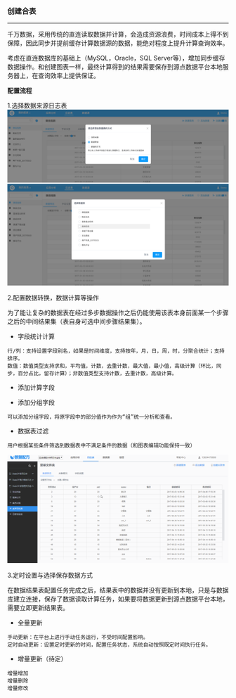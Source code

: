 ### 创建合表

----
千万数据，采用传统的直连读取数据并计算，会造成资源浪费，时间成本上得不到保障，因此同步并提前缓存计算数据源的数据，能绝对程度上提升计算查询效率。

考虑在直连数据库的基础上（MySQL，Oracle，SQL Server等），增加同步缓存数据操作。和创建图表一样，最终计算得到的结果需要保存到源点数据平台本地服务器上，在查询效率上提供保证。

**配置流程**

1.选择数据来源日志表
![](/assets/创建合表.png)
![](/assets/选择数据来源.png)

2.配置数据转换，数据计算等操作

为了能让复杂的数据表在经过多步数据操作之后仍能使用该表本身前面某一个步骤之后的中间结果集（表自身可选中间步骤结果集）。
* 字段统计计算
```
行/列：支持设置字段别名，如果是时间维度，支持按年，月，日，周，时，分聚合统计；支持排序。
数值：数值类型支持求和，平均值，计数，去重计数，最大值，最小值，高级计算（环比，同步，百分占比，留存计算）；非数值类型支持计数，去重计数，高级计算。
```
* 添加计算字段
    
* 添加分组字段
```
可以添加分组字段，将原字段中的部分值作为作为“组”统一分析和查看。
```
* 数据表过滤
```
用户根据某些条件筛选到数据表中不满足条件的数据（和图表编辑功能保持一致）
```

![](/assets/test.gif)

3.定时设置与选择保存数据方式

在数据结果表配置任务完成之后，结果表中的数据并没有更新到本地，只是与数据库建立连接，保存了数据读取计算任务，如果要将数据更新到源点数据平台本地，需要立即更新结果表。

* 全量更新
```
手动更新：在平台上进行手动任务运行，不受时间配置影响。
定时自动更新：设置定时更新的时间，配置任务状态，系统自动按照既定时间执行任务。
```

* 增量更新（待定）  
```
增量增加    
增量删除
增量修改
```





